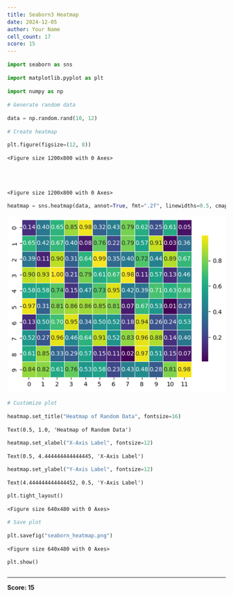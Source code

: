 ```yaml
---
title: Seaborn3 Heatmap
date: 2024-12-05
author: Your Name
cell_count: 17
score: 15
---
```


```python
import seaborn as sns
```


```python
import matplotlib.pyplot as plt
```


```python
import numpy as np

```


```python
# Generate random data
```


```python
data = np.random.rand(10, 12)

```


```python
# Create heatmap
```


```python
plt.figure(figsize=(12, 8))
```




    <Figure size 1200x800 with 0 Axes>




    <Figure size 1200x800 with 0 Axes>



```python
heatmap = sns.heatmap(data, annot=True, fmt=".2f", linewidths=0.5, cmap="viridis", cbar_kws={"shrink": 0.8})
```


    
![png](seaborn3_heatmap_files/seaborn3_heatmap_7_0.png)
    



```python
# Customize plot
```


```python
heatmap.set_title("Heatmap of Random Data", fontsize=16)
```




    Text(0.5, 1.0, 'Heatmap of Random Data')




```python
heatmap.set_xlabel("X-Axis Label", fontsize=12)
```




    Text(0.5, 4.444444444444445, 'X-Axis Label')




```python
heatmap.set_ylabel("Y-Axis Label", fontsize=12)
```




    Text(4.444444444444452, 0.5, 'Y-Axis Label')




```python
plt.tight_layout()
```


    <Figure size 640x480 with 0 Axes>



```python
# Save plot
```


```python
plt.savefig("seaborn_heatmap.png")
```


    <Figure size 640x480 with 0 Axes>



```python
plt.show()
```


```python

```


---
**Score: 15**
